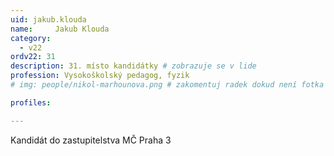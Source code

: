 ```yaml
---
uid: jakub.klouda
name:     Jakub Klouda
category:
  - v22
ordv22: 31
description: 31. místo kandidátky # zobrazuje se v lide
profession: Vysokoškolský pedagog, fyzik
# img: people/nikol-marhounova.png # zakomentuj radek dokud není fotka

profiles:

---
```

Kandidát do zastupitelstva MČ Praha 3
